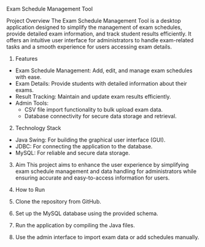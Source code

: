 Exam Schedule Management Tool

Project Overview
The Exam Schedule Management Tool is a desktop application designed to simplify the management of exam schedules, provide detailed exam information, and track student results efficiently. It offers an intuitive user interface for administrators to handle exam-related tasks and a smooth experience for users accessing exam details.

1. Features
- Exam Schedule Management: Add, edit, and manage exam schedules with ease.
- Exam Details: Provide students with detailed information about their exams.
- Result Tracking: Maintain and update exam results efficiently.
- Admin Tools: 
  - CSV file import functionality to bulk upload exam data.
  - Database connectivity for secure data storage and retrieval.

2. Technology Stack
- Java Swing: For building the graphical user interface (GUI).
- JDBC: For connecting the application to the database.
- MySQL: For reliable and secure data storage.

3. Aim
This project aims to enhance the user experience by simplifying exam schedule management and data handling for administrators while ensuring accurate and easy-to-access information for users.

4. How to Run
1. Clone the repository from GitHub.
2. Set up the MySQL database using the provided schema.
3. Run the application by compiling the Java files.
4. Use the admin interface to import exam data or add schedules manually.
